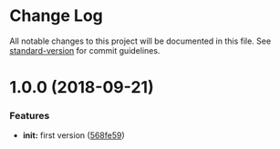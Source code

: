 # Change Log

All notable changes to this project will be documented in this file. See [standard-version](https://github.com/conventional-changelog/standard-version) for commit guidelines.

<a name="1.0.0"></a>
# 1.0.0 (2018-09-21)


### Features

* **init:** first version ([568fe59](https://github.com/ezylean/object-description/commit/568fe59))
